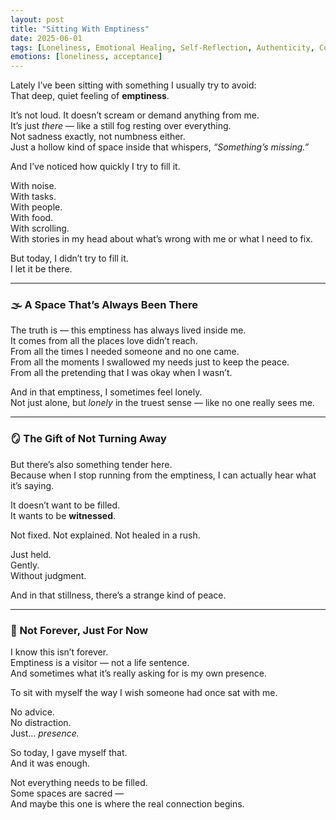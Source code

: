 ```yaml
---
layout: post
title: "Sitting With Emptiness"
date: 2025-06-01
tags: [Loneliness, Emotional Healing, Self-Reflection, Authenticity, Connection]
emotions: [loneliness, acceptance]
---
```


Lately I’ve been sitting with something I usually try to avoid:  
That deep, quiet feeling of **emptiness**.

It’s not loud. It doesn’t scream or demand anything from me.  
It’s just *there* — like a still fog resting over everything.  
Not sadness exactly, not numbness either.  
Just a hollow kind of space inside that whispers, *“Something’s missing.”*

And I’ve noticed how quickly I try to fill it.

With noise.  
With tasks.  
With people.  
With food.  
With scrolling.  
With stories in my head about what’s wrong with me or what I need to fix.

But today, I didn’t try to fill it.  
I let it be there.

---

### 🌫️ A Space That’s Always Been There

The truth is — this emptiness has always lived inside me.  
It comes from all the places love didn’t reach.  
From all the times I needed someone and no one came.  
From all the moments I swallowed my needs just to keep the peace.  
From all the pretending that I was okay when I wasn’t.

And in that emptiness, I sometimes feel lonely.  
Not just alone, but *lonely* in the truest sense — like no one really sees me.

---

### 🪞 The Gift of Not Turning Away

But there’s also something tender here.  
Because when I stop running from the emptiness, I can actually hear what it’s saying.

It doesn’t want to be filled.  
It wants to be **witnessed**.

Not fixed. Not explained. Not healed in a rush.

Just held.  
Gently.  
Without judgment.

And in that stillness, there’s a strange kind of peace.

---

### 🔁 Not Forever, Just For Now

I know this isn’t forever.  
Emptiness is a visitor — not a life sentence.  
And sometimes what it’s really asking for is my own presence.

To sit with myself the way I wish someone had once sat with me.

No advice.  
No distraction.  
Just… *presence.*

So today, I gave myself that.  
And it was enough.

Not everything needs to be filled.  
Some spaces are sacred —  
And maybe this one is where the real connection begins.
